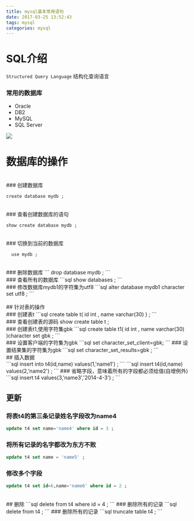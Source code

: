```yaml
---
title: mysql基本常用语句
date: 2017-03-25 13:52:43
tags: mysql
categories: mysql
---
```


# SQL介绍
   `Structured Query Language` 结构化查询语言
    
### 常用的数据库
<!-- more -->
* Oracle 
* DB2
* MySQL
* SQL Server
    

![](https://ss0.bdstatic.com/70cFuHSh_Q1YnxGkpoWK1HF6hhy/it/u=1421471404,1366921536&fm=23&gp=0.jpg)
    

# 数据库的操作
<br/>
### 创建数据库

```
create database mydb ; 
```

<br/>
### 查看创建数据库的语句

```
show create database mydb ;
```
    
<br/>
### 切换到当前的数据库

``` 
  use mydb ;
```
    
<br/>
### 删除数据库
```
drop database mydb ;
```
    
<br/>
### 查看所有的数据库
```sql
show databases ;
```
    
<br/>
### 修改数据库mydb1的字符集为utf8
```sql
alter database mydb1 character set utf8 ;
```
    
<br/>
<br/>
## 针对表的操作
<br/>
### 创建表t
```sql
create table t(
    id int ,
    name varchar(30)
) ;
```
    
<br/>
### 查看创建表的源码
    show create table t ;
    
<br/>
### 创建表t1,使用字符集gbk
```sql
    create table t1(
        id int ,
	    name varchar(30)
    )character set gbk ;
```

<br/>
### 设置客户端的字符集为gbk
```sql
set character_set_client=gbk;
```
### 设置结果集的字符集为gbk
```sql
set character_set_results=gbk ;
```

<br/>
## 插入数据
<br/>
```sql
insert into t4(id,name) values(1,'name1') ;
```
```sql
insert t4(id,name) values(2,'name2') ;
```
### 省略字段，意味着所有的字段都必须给值(自增例外)
```sql
insert t4 values(3,'name3','2014-4-3') ;
```

<br/>

## 更新
### 将表t4的第三条记录姓名字段改为name4
```sql
update t4 set name='name4' where id = 3 ;
```

### 将所有记录的名字都改为东方不败
```sql
update t4 set name = 'name5' ;
```

### 修改多个字段
```sql
update t4 set id=6,name='name6' where id = 2 ;
```
<br/>
## 删除
```sql
delete from t4 where id = 4 ;
```
### 删除所有的记录
```sql
delete from t4 ;
```
### 删除所有的记录
```sql
truncate table t4 ;
```
